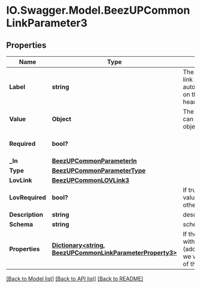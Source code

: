 # IO.Swagger.Model.BeezUPCommonLinkParameter3
## Properties

Name | Type | Description | Notes
------------ | ------------- | ------------- | -------------
**Label** | **string** | The label corresponding to the link parameter. This label is automatically translated based on the Accept-Language http header. | [optional] 
**Value** | **Object** | The value of the parameter. It can be an integer a string or an object. | [optional] 
**Required** | **bool?** |  | [optional] [default to false]
**_In** | [**BeezUPCommonParameterIn**](BeezUPCommonParameterIn.md) |  | 
**Type** | [**BeezUPCommonParameterType**](BeezUPCommonParameterType.md) |  | [optional] 
**LovLink** | [**BeezUPCommonLOVLink3**](BeezUPCommonLOVLink3.md) |  | [optional] 
**LovRequired** | **bool?** | If true, you MUST indicate a value from the list of values otherwise it&#39;s a freetext | [optional] 
**Description** | **string** | description of the parameter | [optional] 
**Schema** | **string** | schema of the parameter | [optional] 
**Properties** | [**Dictionary&lt;string, BeezUPCommonLinkParameterProperty3&gt;**](BeezUPCommonLinkParameterProperty3.md) | If the parameter is an object with flexible properties (additionProperties/dictionary), we will describe the properties of the object. | [optional] 

[[Back to Model list]](../README.md#documentation-for-models) [[Back to API list]](../README.md#documentation-for-api-endpoints) [[Back to README]](../README.md)

